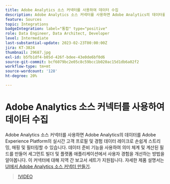 ```yaml
---
title: Adobe Analytics 소스 커넥터를 사용하여 데이터 수집
description: Adobe Analytics 소스 커넥터를 사용하면 Adobe Analytics의 데이터를 Adobe Experience Platform의 실시간 고객 프로필 및 경험 데이터 레이크로 손쉽게 스트리밍, 매핑 및 필터링할 수 있습니다.
feature: Sources
topic: Integrations
badgeIntegration: label="통합" type="positive"
role: Data Engineer, Data Architect, Developer
level: Intermediate
last-substantial-update: 2023-02-23T00:00:00Z
jira: KT-3824
thumbnail: 29687.jpg
exl-id: b5fb1df4-b05d-426f-bdee-43e0de6bf0d6
source-git-commit: bcf6079bc2e05c8c59bcc1b020ac15d1db6a02f2
workflow-type: tm+mt
source-wordcount: '128'
ht-degree: 20%

---
```


# Adobe Analytics 소스 커넥터를 사용하여 데이터 수집

Adobe Analytics 소스 커넥터를 사용하면 Adobe Analytics의 데이터를 Adobe Experience Platform의 실시간 고객 프로필 및 경험 데이터 레이크로 손쉽게 스트리밍, 매핑 및 필터링할 수 있습니다. 데이터 준비 기능을 사용하여 의미 체계 및 계산된 필드를 만들어 세그먼트 빌더 및 플랫폼 애플리케이션에서 사용자 경험을 개선하는 방법을 알아봅니다. 이 커넥터에 대해 지역 간 보고서 세트가 지원됩니다. 자세한 제품 설명서는 [UI에서 Adobe Analytics 소스 커넥터 만들기](https://experienceleague.adobe.com/docs/experience-platform/sources/ui-tutorials/create/adobe-applications/analytics.html).

>[!VIDEO](https://video.tv.adobe.com/v/29687?quality=12&learn=on)
